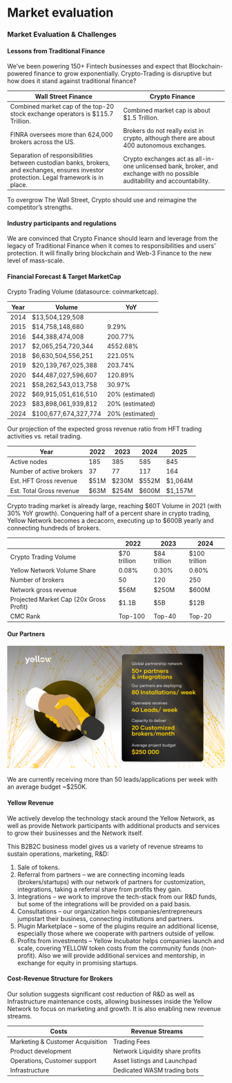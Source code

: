 # Market evaluation

### Market Evaluation & Challenges <a href="#_mf2skwjy4qzm" id="_mf2skwjy4qzm"></a>

#### Lessons from Traditional Finance[​](https://www.yellow.org/docs/litepaper/market#lessons-from-traditional-finance) <a href="#_ywlzf7jxtue3" id="_ywlzf7jxtue3"></a>

We’ve been powering 150+ Fintech businesses and expect that Blockchain-powered finance to grow exponentially. Crypto-Trading is disruptive but how does it stand against traditional finance?

| **Wall Street Finance**                                                                                                                   | **Crypto Finance**                                                                                                         |
| ----------------------------------------------------------------------------------------------------------------------------------------- | -------------------------------------------------------------------------------------------------------------------------- |
| Combined market cap of the top-20 stock exchange operators is $115.7 Trillion.                                                            | Combined market cap is about $1.5 Trillion.                                                                                |
| FINRA oversees more than 624,000 brokers across the US.                                                                                   | Brokers do not really exist in crypto, although there are about 400 autonomous exchanges.                                  |
| Separation of responsibilities between custodian banks, brokers, and exchanges, ensures investor protection. Legal framework is in place. | Crypto exchanges act as all-in-one unlicensed bank, broker, and exchange with no possible auditability and accountability. |

To overgrow The Wall Street, Crypto should use and reimagine the competitor’s strengths.

#### Industry participants and regulations[​](https://www.yellow.org/docs/litepaper/market#industry-participants-and-regulations) <a href="#_96m01ya3cbds" id="_96m01ya3cbds"></a>

We are convinced that Crypto Finance should learn and leverage from the legacy of Traditional Finance when it comes to responsibilities and users’ protection. It will finally bring blockchain and Web-3 Finance to the new level of mass-scale.

#### Financial Forecast & Target MarketCap[​](https://www.yellow.org/docs/litepaper/market#financial-forecast--target-marketcap) <a href="#_cre4qvtdgwnv" id="_cre4qvtdgwnv"></a>

Crypto Trading Volume (datasource: coinmarketcap).

| **Year** | **Volume**           | **YoY**         |
| -------- | -------------------- | --------------- |
| 2014     | $13,504,129,508      |                 |
| 2015     | $14,758,148,680      | 9.29%           |
| 2016     | $44,388,474,008      | 200.77%         |
| 2017     | $2,065,254,720,344   | 4552.68%        |
| 2018     | $6,630,504,556,251   | 221.05%         |
| 2019     | $20,139,767,025,388  | 203.74%         |
| 2020     | $44,487,027,596,607  | 120.89%         |
| 2021     | $58,262,543,013,758  | 30.97%          |
| 2022     | $69,915,051,616,510  | 20% (estimated) |
| 2023     | $83,898,061,939,812  | 20% (estimated) |
| 2024     | $100,677,674,327,774 | 20% (estimated) |

Our projection of the expected gross revenue ratio from HFT trading activities vs. retail trading.

| **Year**                 | **2022** | **2023** | **2024** | **2025** |
| ------------------------ | -------- | -------- | -------- | -------- |
| Active nodes             | 185      | 385      | 585      | 845      |
| Number of active brokers | 37       | 77       | 117      | 164      |
| Est. HFT Gross revenue   | $51M     | $230M    | $552M    | $1,064M  |
| Est. Total Gross revenue | $63M     | $254M    | $600M    | $1,157M  |

Crypto trading market is already large, reaching $60T Volume in 2021 (with 30% YoY growth). Conquering half of a percent share in crypto trading, Yellow Network becomes a decacorn, executing up to $600B yearly and connecting hundreds of brokers.

|                                         | **2022**     | **2023**     | **2024**      |
| --------------------------------------- | ------------ | ------------ | ------------- |
| Crypto Trading Volume                   | $70 trillion | $84 trillion | $100 trillion |
| Yellow Network Volume Share             | 0.08%        | 0.30%        | 0.60%         |
| Number of brokers                       | 50           | 120          | 250           |
| Network gross revenue                   | $56M         | $250M        | $600M         |
| Projected Market Cap (20x Gross Profit) | $1.1B        | $5B          | $12B          |
| CMC Rank                                | Top-100      | Top-40       | Top-20        |

#### Our Partners <a href="#_2qsyp119etoy" id="_2qsyp119etoy"></a>

![](<../.gitbook/assets/Group 13629.png>)

We are currently receiving more than 50 leads/applications per week with an average budget \~$250K.

#### Yellow Revenue[​](https://www.yellow.org/docs/litepaper/business-model#yellow-revenue) <a href="#_7mj450yypr6m" id="_7mj450yypr6m"></a>

We actively develop the technology stack around the Yellow Network, as well as provide Network participants with additional products and services to grow their businesses and the Network itself.

This B2B2C business model gives us a variety of revenue streams to sustain operations, marketing, R\&D:

1. Sale of tokens.
2. Referral from partners – we are connecting incoming leads (brokers/startups) with our network of partners for customization, integrations, taking a referral share from profits they gain.
3. Integrations – we work to improve the tech-stack from our R\&D funds, but some of the integrations will be provided on a paid basis.
4. Consultations – our organization helps companies/entrepreneurs jumpstart their business, connecting institutions and partners.
5. Plugin Marketplace – some of the plugins require an additional license, especially those where we cooperate with partners outside of yellow.
6. Profits from investments – Yellow Incubator helps companies launch and scale, covering YELLOW token costs from the community funds (non-profit). Also we will provide additional services and mentorship, in exchange for equity in promising startups.

#### Cost-Revenue Structure for Brokers[​](https://www.yellow.org/docs/litepaper/business-model#cost-revenue-structure-for-brokers) <a href="#_8iwurl3m1rx8" id="_8iwurl3m1rx8"></a>

Our solution suggests significant cost reduction of R\&D as well as Infrastructure maintenance costs, allowing businesses inside the Yellow Network to focus on marketing and growth. It is also enabling new revenue streams.

| **Costs**                        | **Revenue Streams**             |
| -------------------------------- | ------------------------------- |
| Marketing & Customer Acquisition | Trading Fees                    |
| Product development              | Network Liquidity share profits |
| Operations, Customer support     | Asset listings and Launchpad    |
| Infrastructure                   | Dedicated WASM trading bots     |

### &#x20;<a href="#_pdv0jwri1b62" id="_pdv0jwri1b62"></a>
